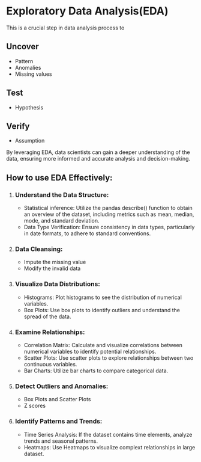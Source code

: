 # Exploratory Data Analysis(EDA)
  This is a crucial step in data analysis process to 
  
## Uncover
 - Pattern
 - Anomalies
 - Missing values
## Test
  - Hypothesis
## Verify
  - Assumption
  
By leveraging EDA, data scientists can gain a deeper understanding of the data, 
ensuring more informed and accurate analysis and decision-making.
## How to use EDA Effectively:
1. ### Understand the Data Structure:
   - Statistical inference: Utilize the pandas describe() function to obtain an overview of the dataset, 
   including metrics such as mean, median, mode, and standard deviation.
   - Data Type Verification: Ensure consistency in data types, particularly in date formats, to adhere to standard conventions.
2. ### Data Cleansing:
   - Impute the missing value
   - Modify the invalid data
3. ### Visualize Data Distributions:
   - Histograms: Plot histograms to see the distribution of numerical variables.
   - Box Plots: Use box plots to identify outliers and understand the spread of the data.
4. ### Examine Relationships:
   - Correlation Matrix: Calculate and visualize correlations between numerical variables to identify potential relationships.
   - Scatter Plots: Use scatter plots to explore relationships between two continuous variables.
   - Bar Charts: Utilize bar charts to compare categorical data.
5. ### Detect Outliers and Anomalies:
   - Box Plots and Scatter Plots
   - Z scores
6. ### Identify Patterns and Trends: 
   - Time Series Analysis: If the dataset contains time elements, analyze trends and seasonal patterns.
   - Heatmaps: Use Heatmaps to visualize complext relationships in large dataset.
